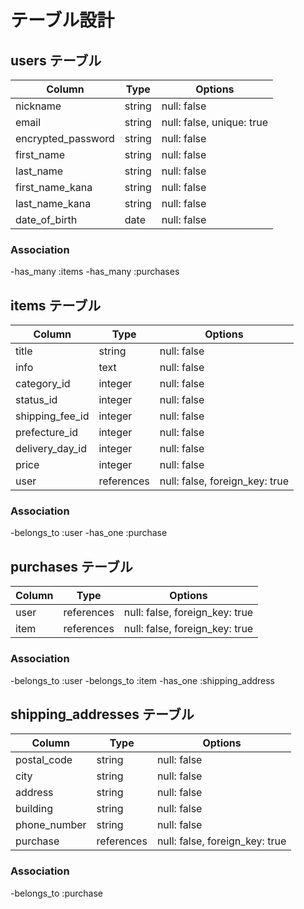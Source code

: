 # テーブル設計

## users テーブル

| Column             | Type    | Options                   |
| ------------------ | ------- | ------------------------- |
| nickname           | string  | null: false               |
| email              | string  | null: false, unique: true |
| encrypted_password | string  | null: false               |
| first_name         | string  | null: false               |
| last_name          | string  | null: false               |
| first_name_kana    | string  | null: false               |
| last_name_kana     | string  | null: false               |
| date_of_birth      | date    | null: false               |

### Association
-has_many :items
-has_many :purchases

## items テーブル
| Column          | Type       | Options                        |
| --------------- | ---------- | ------------------------------ |
| title           | string     | null: false                    |
| info            | text       | null: false                    |
| category_id     | integer    | null: false                    |
| status_id       | integer    | null: false                    |
| shipping_fee_id | integer    | null: false                    |
| prefecture_id   | integer    | null: false                    |
| delivery_day_id | integer    | null: false                    |
| price           | integer    | null: false                    |
| user            | references | null: false, foreign_key: true |

### Association
-belongs_to :user
-has_one :purchase

## purchases テーブル
| Column        | Type       | Options                        |
| ------------- | ---------- | ------------------------------ |
| user          | references | null: false, foreign_key: true |
| item          | references | null: false, foreign_key: true |

### Association
-belongs_to :user
-belongs_to :item
-has_one :shipping_address

## shipping_addresses テーブル
| Column       | Type       | Options                        |
| ------------ | ---------- | ------------------------------ |
| postal_code  | string     | null: false                    |
| city         | string     | null: false                    |
| address      | string     | null: false                    |
| building     | string     | null: false                    |
| phone_number | string     | null: false                    |
| purchase     | references | null: false, foreign_key: true |

### Association
-belongs_to :purchase